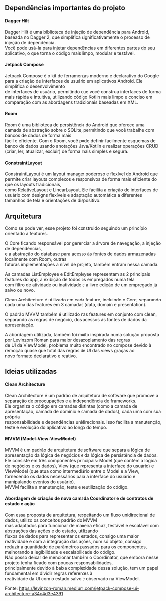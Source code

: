 ## Dependências importantes do projeto

#### Dagger Hilt

Dagger Hilt é uma biblioteca de injeção de dependência para Android, baseada no Dagger 2, que simplifica significativamente o processo de injeção de dependência.   
Você pode usá-la para injetar dependências em diferentes partes do seu aplicativo, o que torna o código mais limpo, modular e testável.

#### Jetpack Compose

Jetpack Compose é o kit de ferramentas moderno e declarativo do Google para a criação de interfaces de usuário em aplicativos Android. Ele simplifica o desenvolvimento   
de interfaces de usuário, permitindo que você construa interfaces de forma mais rápida e intuitiva, utilizando código Kotlin mais limpo e conciso em comparação com as abordagens tradicionais baseadas em XML.

#### Room

Room é uma biblioteca de persistência do Android que oferece uma camada de abstração sobre o SQLite, permitindo que você trabalhe com bancos de dados de forma mais   
fácil e eficiente. Com o Room, você pode definir facilmente esquemas de banco de dados usando anotações Java/Kotlin e realizar operações CRUD (criar, ler, atualizar, excluir) de forma mais simples e segura.

#### ConstraintLayout

ConstraintLayout é um layout manager poderoso e flexível do Android que permite criar layouts complexos e responsivos de forma mais eficiente do que os layouts tradicionais,   
como RelativeLayout e LinearLayout. Ele facilita a criação de interfaces de usuário com designs flexíveis e adaptação automática a diferentes tamanhos de tela e orientações de dispositivo.

## Arquitetura

Como se pode ver, esse projeto foi construido seguindo um princípio orientado à features.

O Core ficando responsável por gerenciar a árvore de navegação, a injeção de dependências,  
e a abstração do database para acesso às fontes de dados armazenadas localmente com Room, outras  
futuras implementações a nível de projeto, também entram nessa camada.

As camadas ListEmployee e EditEmployee representam as 2 principais features do app, a exibição de todos os empregados numa tela   
com filtro de atividade ou inatividade e a livre edição de um empregado já salvo ou novo.

Clean Architecture é utilizado em cada feature, incluindo o Core, separando cada uma das features em 3 camadas (data, domain e presentation).

O padrão MVVM também é utilizado nas features em conjunto com clean, separando as regras de negócio, dos acessos ás fontes de dados da apresentação.

A abordagem utilizada, também foi muito inspirada numa solução proposta por Levinzom Roman para maior desacoplamento das regras  
de UI da ViewModel, problema muito encontrado no compose devido à remoção quase que total das regras de UI das views graças ao  
novo formato declarativo e reativo.

## Ideias utilizadas

#### Clean Architecture

Clean Architecture é um padrão de arquitetura de software que promove a separação de preocupações e a independência de frameworks.   
Ele organiza o código em camadas distintas (como a camada de apresentação, camada de domínio e camada de dados), cada uma com sua própria   
responsabilidade e dependências unidirecionais. Isso facilita a manutenção, teste e evolução do aplicativo ao longo do tempo.

#### MVVM (Model-View-ViewModel)

MVVM é um padrão de arquitetura de software que separa a lógica de apresentação da lógica de negócios e da lógica de persistência de dados.   
Ele consiste em três componentes principais: Model (que contém a lógica de negócios e os dados), View (que representa a interface do usuário) e   
ViewModel (que atua como intermediário entre o Model e a View, fornecendo os dados necessários para a interface do usuário e manipulando eventos do usuário).   
MVVM facilita a manutenção, teste e reutilização do código.

#### Abordagem de criação de nova camada Coordinator e de contratos de estado e ação

Com essa proposta de arquitetura, respeitando um fluxo unidirecional de dados, utilizo os conceitos padrão do MVVM   
mas adaptados para funcionar de maneira eficaz, testável e escalável com abstrações das ações e do estado, utilizando   
fluxos de dados para representar os estados, consigo uma maior reatividade e com a integração das ações, num só objeto, consigo  
reduzir a quantidade de parâmetros passados para os componentes, melhorando a legibilidade e escalabilidade do código.  
Não posso deixar de mencionar também o Coordinator, que embora nesse projeto tenha ficado com poucas responsabilidades,  
principalmente devido à baixa complexidade dessa solução, tem um papel fundamental em dividir regras referentes à   
reatividade da UI com o estado salvo e observado na ViewModel.

Fonte: https://levinzon-roman.medium.com/jetpack-compose-ui-architecture-a34c4d3e4391